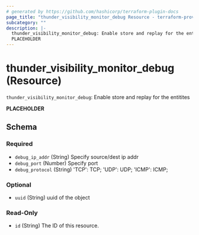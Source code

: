 ```yaml
---
# generated by https://github.com/hashicorp/terraform-plugin-docs
page_title: "thunder_visibility_monitor_debug Resource - terraform-provider-thunder"
subcategory: ""
description: |-
  thunder_visibility_monitor_debug: Enable store and replay for the entitites
  PLACEHOLDER
---
```


# thunder_visibility_monitor_debug (Resource)

`thunder_visibility_monitor_debug`: Enable store and replay for the entitites

__PLACEHOLDER__



<!-- schema generated by tfplugindocs -->
## Schema

### Required

- `debug_ip_addr` (String) Specify source/dest ip addr
- `debug_port` (Number) Specify port
- `debug_protocol` (String) 'TCP': TCP; 'UDP': UDP; 'ICMP': ICMP;

### Optional

- `uuid` (String) uuid of the object

### Read-Only

- `id` (String) The ID of this resource.


